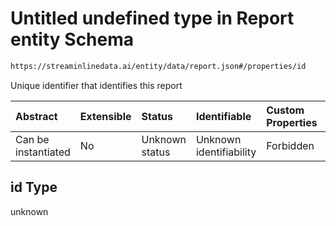# Untitled undefined type in Report entity Schema

```txt
https://streaminlinedata.ai/entity/data/report.json#/properties/id
```

Unique identifier that identifies this report

| Abstract            | Extensible | Status         | Identifiable            | Custom Properties | Additional Properties | Access Restrictions | Defined In                                                     |
| :------------------ | :--------- | :------------- | :---------------------- | :---------------- | :-------------------- | :------------------ | :------------------------------------------------------------- |
| Can be instantiated | No         | Unknown status | Unknown identifiability | Forbidden         | Allowed               | none                | [report.json*](report.md "open original schema") |

## id Type

unknown
